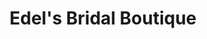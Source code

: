 ---
title: "Edel's Bridal Boutique"
url: /havre-de-grace/edels-bridal-boutique/
shop: wedding gown
---